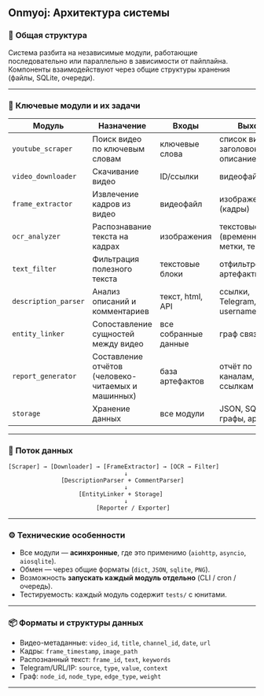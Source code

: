 ## **Onmyoj: Архитектура системы**

### 📐 **Общая структура**

Система разбита на независимые модули, работающие последовательно или параллельно в зависимости от пайплайна. Компоненты взаимодействуют через общие структуры хранения (файлы, SQLite, очереди).

---

### 🧩 **Ключевые модули и их задачи**

| Модуль               | Назначение                                         | Входы                | Выходы                                        |
| -------------------- | -------------------------------------------------- | -------------------- | --------------------------------------------- |
| `youtube_scraper`    | Поиск видео по ключевым словам                     | ключевые слова       | список видео (ID, заголовок, описание, автор) |
| `video_downloader`   | Скачивание видео                                   | ID/ссылки            | видеофайл                                     |
| `frame_extractor`    | Извлечение кадров из видео                         | видеофайл            | изображения (кадры)                           |
| `ocr_analyzer`       | Распознавание текста на кадрах                     | изображения          | текстовые блоки (временные метки, текст)      |
| `text_filter`        | Фильтрация полезного текста                        | текстовые блоки      | отфильтрованные артефакты                     |
| `description_parser` | Анализ описаний и комментариев                     | текст, html, API     | ссылки, Telegram, IP, usernames               |
| `entity_linker`      | Сопоставление сущностей между видео                | все собранные данные | граф связей                                   |
| `report_generator`   | Составление отчётов (человеко-читаемых и машинных) | база артефактов      | отчёт по каналам, видео, ссылкам              |
| `storage`            | Хранение данных                                    | все модули           | JSON, SQLite, графы, архивы                   |

---

### 🔁 **Поток данных**

```text
[Scraper] → [Downloader] → [FrameExtractor] → [OCR → Filter]
                                 ↓
               [DescriptionParser + CommentParser]
                                 ↓
                    [EntityLinker + Storage]
                                 ↓
                         [Reporter / Exporter]
```

---

### ⚙️ **Технические особенности**

* Все модули — **асинхронные**, где это применимо (`aiohttp`, `asyncio`, `aiosqlite`).
* Обмен — через общие форматы (`dict`, `JSON`, `sqlite`, `PNG`).
* Возможность **запускать каждый модуль отдельно** (CLI / cron / очередь).
* Тестируемость: каждый модуль содержит `tests/` с юнитами.

---

### 📦 **Форматы и структуры данных**

* Видео-метаданные: `video_id`, `title`, `channel_id`, `date`, `url`
* Кадры: `frame_timestamp`, `image_path`
* Распознанный текст: `frame_id`, `text`, `keywords`
* Telegram/URL/IP: `source`, `type`, `value`, `context`
* Граф: `node_id`, `node_type`, `edge_type`, `weight`

---


